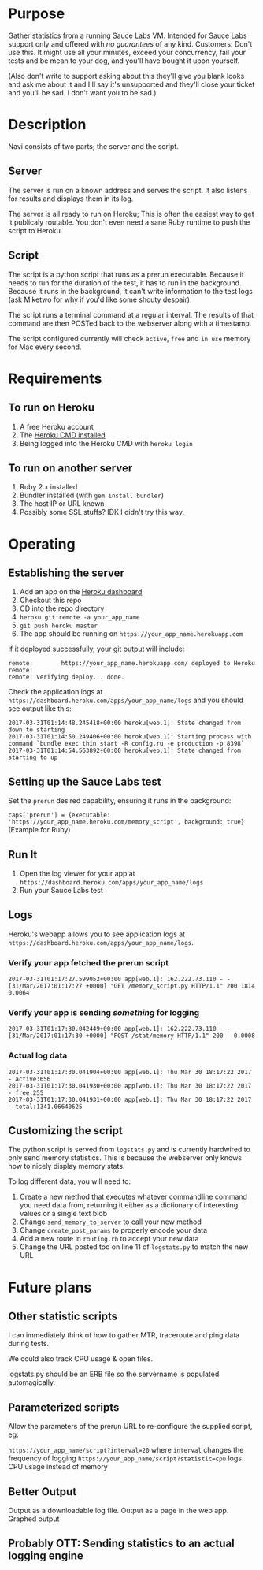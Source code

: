 # Purpose
Gather statistics from a running Sauce Labs VM.  Intended for Sauce Labs support only and offered with _no guarantees_ of any kind.  Customers: Don't use this.  It might use all your minutes, exceed your concurrency, fail your tests and be mean to your dog, and you'll have bought it upon yourself.

(Also don't write to support asking about this they'll give you blank looks and ask me about it and I'll say it's unsupported and they'll close your ticket and you'll be sad.  I don't want you to be sad.)

# Description
Navi consists of two parts; the server and the script.

## Server
The server is run on a known address and serves the script.  It also listens for results and displays them in its log.

The server is all ready to run on Heroku; This is often the easiest way to get it publicaly routable.  You don't even need a sane Ruby runtime to push the script to Heroku.

## Script
The script is a python script that runs as a prerun executable.  Because it needs to run for the duration of the test, it has to run in the background.  Because it runs in the background, it can't write information to the test logs (ask Miketwo for why if you'd like some shouty despair).

The script runs a terminal command at a regular interval.  The results of that command are then POSTed back to the webserver along with a timestamp.

The script configured currently will check `active`, `free` and `in use` memory for Mac every second.

# Requirements
## To run on Heroku
1. A free Heroku account
2. The [Heroku CMD installed](https://devcenter.heroku.com/articles/heroku-cli)
3. Being logged into the Heroku CMD with `heroku login`

## To run on another server
1. Ruby 2.x installed
2. Bundler installed (with `gem install bundler`)
3. The host IP or URL known
4. Possibly some SSL stuffs?  IDK I didn't try this way.

# Operating
## Establishing the server
1. Add an app on the [Heroku dashboard](https://dashboard.heroku.com/new?org=personal-apps)
2. Checkout this repo
3. CD into the repo directory
4. `heroku git:remote -a your_app_name`
5. `git push heroku master`
6. The app should be running on `https://your_app_name.herokuapp.com`

If it deployed successfully, your git output will include:

```
remote:        https://your_app_name.herokuapp.com/ deployed to Heroku
remote:
remote: Verifying deploy... done.
```

Check the application logs at `https://dashboard.heroku.com/apps/your_app_name/logs` and you should see output like this:

```
2017-03-31T01:14:48.245418+00:00 heroku[web.1]: State changed from down to starting
2017-03-31T01:14:50.249406+00:00 heroku[web.1]: Starting process with command `bundle exec thin start -R config.ru -e production -p 8398`
2017-03-31T01:14:54.563892+00:00 heroku[web.1]: State changed from starting to up
```

## Setting up the Sauce Labs test
Set the `prerun` desired capability, ensuring it runs in the background:

`caps['prerun'] = {executable: 'https://your_app_name.heroku.com/memory_script', background: true}`
(Example for Ruby)

## Run It
1. Open the log viewer for your app at `https://dashboard.heroku.com/apps/your_app_name/logs`
2. Run your Sauce Labs test

## Logs

Heroku's webapp allows you to see application logs at `https://dashboard.heroku.com/apps/your_app_name/logs`.

### Verify your app fetched the prerun script
`2017-03-31T01:17:27.599052+00:00 app[web.1]: 162.222.73.110 - - [31/Mar/2017:01:17:27 +0000] "GET /memory_script.py HTTP/1.1" 200 1814 0.0064`

### Verify your app is sending _something_ for logging
`2017-03-31T01:17:30.042449+00:00 app[web.1]: 162.222.73.110 - - [31/Mar/2017:01:17:30 +0000] "POST /stat/memory HTTP/1.1" 200 - 0.0008`

### Actual log data
```
2017-03-31T01:17:30.041904+00:00 app[web.1]: Thu Mar 30 18:17:22 2017 - active:656
2017-03-31T01:17:30.041930+00:00 app[web.1]: Thu Mar 30 18:17:22 2017 - free:255
2017-03-31T01:17:30.041931+00:00 app[web.1]: Thu Mar 30 18:17:22 2017 - total:1341.06640625
```

## Customizing the script
The python script is served from `logstats.py` and is currently hardwired to only send memory statistics.  This is because the webserver only knows how to nicely display memory stats.

To log different data, you will need to:
1. Create a new method that executes whatever commandline command you need data from, returning it either as a dictionary of interesting values or a single text blob
2. Change `send_memory_to_server` to call your new method
3. Change `create_post_params` to properly encode your data
4. Add a new route in `routing.rb` to accept your new data
5. Change the URL posted too on line 11 of `logstats.py` to match the new URL
 
# Future plans
## Other statistic scripts
I can immediately think of how to gather MTR, traceroute and ping data during tests.

We could also track CPU usage & open files.

logstats.py should be an ERB file so the servername is populated automagically.
## Parameterized scripts
Allow the parameters of the prerun URL to re-configure the supplied script, eg:

`https://your_app_name/script?interval=20` where `interval` changes the frequency of logging
`https://your_app_name/script?statistic=cpu` logs CPU usage instead of memory

## Better Output
Output as a downloadable log file.
Output as a page in the web app.
Graphed output

## Probably OTT: Sending statistics to an actual logging engine